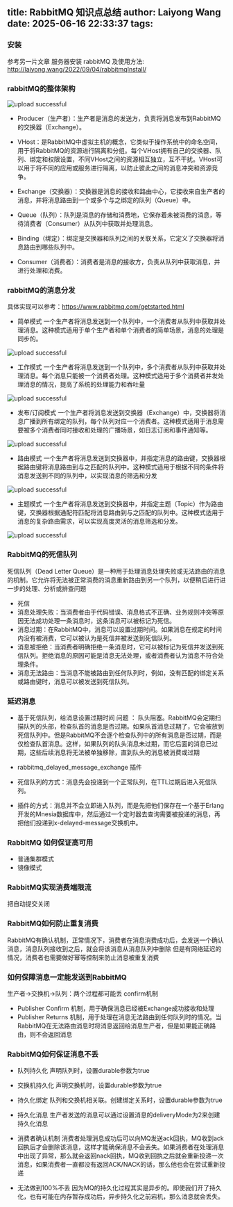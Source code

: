 title: RabbitMQ 知识点总结
author: Laiyong Wang
date: 2025-06-16 22:33:37
tags:
---
### 安装
参考另一片文章 服务器安装 rabbitMQ 及使用方法: <http://laiyong.wang/2022/09/04/rabbitmqInstall/>

### rabbitMQ的整体架构

![upload successful](/images/pasted-56.png)
- Producer（生产者）：生产者是消息的发送方，负责将消息发布到RabbitMQ的交换器（Exchange）。

- VHost：是RabbitMQ中虚拟主机的概念，它类似于操作系统中的命名空间，用于将RabbitMQ的资源进行隔离和分组。每个VHost拥有自己的交换器、队列、绑定和权限设置，不同VHost之间的资源相互独立，互不干扰。VHost可以用于将不同的应用或服务进行隔离，以防止彼此之间的消息冲突和资源竞争。

- Exchange（交换器）：交换器是消息的接收和路由中心，它接收来自生产者的消息，并将消息路由到一个或多个与之绑定的队列（Queue）中。

- Queue（队列）：队列是消息的存储和消费地，它保存着未被消费的消息，等待消费者（Consumer）从队列中获取并处理消息。

- Binding（绑定）：绑定是交换器和队列之间的关联关系，它定义了交换器将消息路由到哪些队列中。

- Consumer（消费者）：消费者是消息的接收方，负责从队列中获取消息，并进行处理和消费。

### rabbitMQ的消息分发
具体实现可以参考：https://www.rabbitmq.com/getstarted.html
- 简单模式
一个生产者将消息发送到一个队列中，一个消费者从队列中获取并处理消息。这种模式适用于单个生产者和单个消费者的简单场景，消息的处理是同步的。

![upload successful](/images/pasted-58.png)

- 工作模式
一个生产者将消息发送到一个队列中，多个消费者从队列中获取并处理消息。每个消息只能被一个消费者处理。这种模式适用于多个消费者并发处理消息的情况，提高了系统的处理能力和吞吐量

![upload successful](/images/pasted-59.png)

- 发布/订阅模式
一个生产者将消息发送到交换器（Exchange）中，交换器将消息广播到所有绑定的队列，每个队列对应一个消费者。这种模式适用于消息需要被多个消费者同时接收和处理的广播场景，如日志订阅和事件通知等。

![upload successful](/images/pasted-60.png)
- 路由模式
一个生产者将消息发送到交换器中，并指定消息的路由键，交换器根据路由键将消息路由到与之匹配的队列中。这种模式适用于根据不同的条件将消息发送到不同的队列中，以实现消息的筛选和分发

![upload successful](/images/pasted-61.png)
- 主题模式
一个生产者将消息发送到交换器中，并指定主题（Topic）作为路由键，交换器根据通配符匹配将消息路由到与之匹配的队列中。这种模式适用于消息的复杂路由需求，可以实现高度灵活的消息筛选和分发。

![upload successful](/images/pasted-63.png)

### RabbitMQ的死信队列
死信队列（Dead Letter Queue）是一种用于处理消息处理失败或无法路由的消息的机制。它允许将无法被正常消费的消息重新路由到另一个队列，以便稍后进行进一步的处理、分析或排查问题
- 死信
 - 消息处理失败：当消费者由于代码错误、消息格式不正确、业务规则冲突等原因无法成功处理一条消息时，这条消息可以被标记为死信。
 - 消息过期：在RabbitMQ中，消息可以设置过期时间。如果消息在规定的时间内没有被消费，它可以被认为是死信并被发送到死信队列。
 - 消息被拒绝：当消费者明确拒绝一条消息时，它可以被标记为死信并发送到死信队列。拒绝消息的原因可能是消息无法处理，或者消费者认为消息不符合处理条件。
 - 消息无法路由：当消息不能被路由到任何队列时，例如，没有匹配的绑定关系或路由键时，消息可以被发送到死信队列。
 
### 延迟消息
- 基于死信队列，给消息设置过期时间
问题 ： 队头阻塞。RabbitMQ会定期扫描队列的头部，检查队首的消息是否过期。如果队首消息过期了，它会被放到死信队列中。但是RabbitMQ不会逐个检查队列中的所有消息是否过期，而是仅检查队首消息。这样，如果队列的队头消息未过期，而它后面的消息已过期，这些后续消息将无法被单独移除，直到队头的消息被消费或过期

- rabbitmq_delayed_message_exchange 插件
 - 死信队列的方式：消息先会投递到一个正常队列，在TTL过期后进入死信队列。
 - 插件的方式：消息并不会立即进入队列，而是先把他们保存在一个基于Erlang开发的Mnesia数据库中，然后通过一个定时器去查询需要被投递的消息，再把他们投递到x-delayed-message交换机中。
### RabbitMQ 如何保证高可用
- 普通集群模式
- 镜像模式
### RabbitMQ实现消费端限流
把自动提交关闭
### RabbitMQ如何防止重复消费
RabbitMQ有确认机制，正常情况下，消费者在消息消费成功后，会发送一个确认消息，消息队列接收到之后，就会将该消息从消息队列中删除
但是有网络延迟的情况，消费者也需要做好幂等控制来防止消息被重复消费

### 如何保障消息一定能发送到RabbitMQ
生产者->交换机->队列：两个过程都可能丢
confirm机制
- Publisher Confirm 机制，用于确保消息已经被Exchange成功接收和处理
- Publisher Returns 机制，用于处理在消息无法路由到任何队列时的情况。当RabbitMQ在无法路由消息时将消息返回给消息生产者，但是如果能正确路由，则不会返回消息

### RabbitMQ如何保证消息不丢
- 队列持久化
声明队列时，设置durable参数为true
- 交换机持久化
声明交换机时，设置durable参数为true
- 持久化绑定
队列和交换机相关联。创建绑定关系时，设置durable参数为true
- 持久化消息
生产者发送的消息可以通过设置消息的deliveryMode为2来创建持久化消息
- 消费者确认机制
消费者处理消息成功后可以向MQ发送ack回执，MQ收到ack回执后才会删除该消息，这样才能确保消息不会丢失。如果消费者在处理消息中出现了异常，那么就会返回nack回执，MQ收到回执之后就会重新投递一次消息，如果消费者一直都没有返回ACK/NACK的话，那么他也会在尝试重新投递

- 无法做到100%不丢
因为MQ的持久化过程其实是异步的。即使我们开了持久化，也有可能在内存暂存成功后，异步持久化之前宕机，那么消息就会丢失。